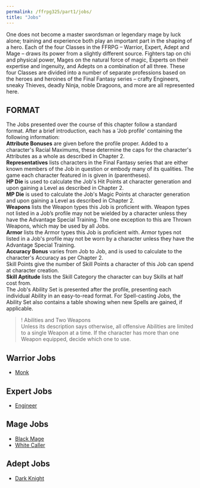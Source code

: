 ```yaml
---
permalink: /ffrpg325/part1/jobs/
title: "Jobs"
---
```


One does not become a master swordsman or legendary mage by
luck alone; training and experience both play an important part in
the shaping of a hero. Each of the four Classes in the FFRPG –
Warrior, Expert, Adept and Mage – draws its power from a slightly
different source. Fighters tap on chi and physical power, Mages on
the natural force of magic, Experts on their expertise and ingenuity,
and Adepts on a combination of all three. These four Classes are
divided into a number of separate professions based on the heroes
and heroines of the Final Fantasy series – crafty Engineers, sneaky
Thieves, deadly Ninja, noble Dragoons, and more are all represented
here.

## FORMAT

The Jobs presented over the course of this chapter follow a
standard format. After a brief introduction, each has a 'Job profile'
containing the following information:  
**Attribute Bonuses** are given before the profile proper. Added to a
character's Racial Maximums, these determine the caps for the
character's Attributes as a whole as described in Chapter 2.  
**Representatives** lists characters in the Final Fantasy series that
are either known members of the Job in question or embody many
of its qualities. The game each character featured in is given in
(parentheses).  
**HP Die** is used to calculate the Job's Hit Points at character
generation and upon gaining a Level as described in Chapter 2.  
**MP Die** is used to calculate the Job's Magic Points at character
generation and upon gaining a Level as described in Chapter 2.  
**Weapons** lists the Weapon types this Job is proficient with. Weapon
types not listed in a Job’s profile may not be wielded by a character
unless they have the Advantage Special Training. The one exception
to this are Thrown Weapons, which may be used by all Jobs.  
**Armor** lists the Armor types this Job is proficient with. Armor types
not listed in a Job's profile may not be worn by a character unless
they have the Advantage Special Training.  
**Accuracy Bonus** varies from Job to Job, and is used to calculate to
the character's Accuracy as per Chapter 2.  
Skill Points give the number of Skill Points a character of this Job
can spend at character creation.  
**Skill Aptitude** lists the Skill Category the character can buy Skills at
half cost from.  
The Job's Ability Set is presented after the profile, presenting each
individual Ability in an easy-to-read format. For Spell-casting Jobs,
the Ability Set also contains a table showing when new Spells are
gained, if applicable.  
>! Abilities and Two Weapons  
Unless its description says otherwise, all offensive Abilities are
limited to a single Weapon at a time. If the character has more
than one Weapon equipped, decide which one to use.

## Warrior Jobs
- [Monk](/ffrpg3.5/ffrpg325/part1/jobs/monk/)

## Expert Jobs
- [Engineer](/ffrpg3.5/ffrpg325/part1/jobs/engineer/)

## Mage Jobs
- [Black Mage](/ffrpg3.5/ffrpg325/part1/jobs/black-mage/)
- [White Caller](/ffrpg3.5/ffrpg325/part1/jobs/white-caller/)

## Adept Jobs
- [Dark Knight](/ffrpg3.5/ffrpg325/part1/jobs/dark-knight/)
